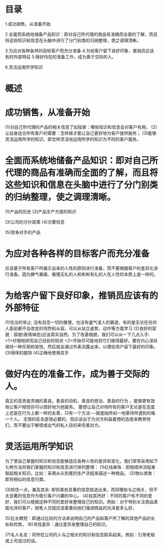 # 目录
1.成功销售，从准备开始

2.全面而系统地储备产品知识：即对自己所代理的商品有准确而全面的了解，而且将这些知识和信息在头脑中进行了分门别类的归纳整理，使之调理清晰。

3.为应对各种各样的目标客户而充分准备
4.为给客户留下良好印象，推销员应该有的外部特征
5.做好内在的准备工作，成为善于交际的人。

6.灵活运用所学知识

# 概述
# 成功销售，从准备开始
(1)对自己所代理的产品的相关信息了如指掌：哪些知识和信息会对客户有用。
(2)让自身适合所有客户的需要：怎样做才能让自己更好地为客户提供服务；
(3)能够灵活运用所学的知识。即怎样灵活地运用所学的知识为不同的客户服务。
# 全面而系统地储备产品知识：即对自己所代理的商品有准确而全面的了解，而且将这些知识和信息在头脑中进行了分门别类的归纳整理，使之调理清晰。
(1)产品的历史
(2)产品生产方面的知识

(3)公司的方针政策
(4)次要信息

(5)竞争对手的产品

# 为应对各种各样的目标客户而充分准备
  应该基于所有客户所展示出来的人性的原则进行准备，而不要根据客户的差异化进行准备。因为脾气暴躁、傲慢无礼的人和彬彬有礼的人在人性的本质上是一样的。

# 为给客户留下良好印象，推销员应该有的外部特征
  (1)恰当的举止: 没有目空一切的傲慢，也没有盛气凌人的霸道，有的是无论在任何人面前都不会改变的坦然和从容。可以从站立姿势、动作等方面学习
  (2)良好的容貌：容貌(表情神态)应该真实自然。为了改善相貌，我们可以从一下几点入手:
    <1>仔细地研究自己目前的现状
    <2>开始尽可能地将它们做得最好。要在内心深处保持一种乐观和愉悦，然后就会通过外表流露出来，以便给用户留下最好的印象。
  (3)得体的服饰
  (4)正确地使用双手

# 做好内在的准备工作，成为善于交际的人。
  真正的高贵是灵魂的善良。善良的动机、善良的想法、善良的行为 ，能够更有效地让客户相信你可以很好地为他服务。
  要想让自己对待所有的客户无论是在态度上还是在行为上都一样的友善，只有一个方法---就是始终如一地善待所遇到的每一个人。
  无情的反击是很必要的，但应该出于为对方利益着想的态度来教育他们，而不要出于解恨或出气的私人目的来伤害对方。

# 灵活运用所学知识
  为了使自己掌握的知识和信息能够适应各种人性的差异和变化，我们常常采用如下七种方法将我们掌握的知识和信息进行排列整理：
  (1)红线串珠：即按顺序流程串联起相关知识。比如：采用从头到尾的生产流程来描述一种商品。
  (2)物以类聚：即将相似的信息归类。

  (3)抓住一点，兼及其余: 即将某些显著的信息挑选出来，而将哪些与之相关，但不太显著的信息作为吸引客户兴趣的中心。
  (4)投其所好：不同的客户有不同的爱好，我们可以根据这种不同的爱好来整理自己的知识。例如：对于特别关注商品表面光泽的客户，销售人员就应该着重向他们强调商品的光泽是多么好。

  (5)比长教短：即通过比较的方法来说明自己的产品和客户所了解的其他产品的长处和优势。
  (6)寻找差异：通过差异来整理自己的知识。

  (7)名人名言：将所在公司的人与之相关的知识和信息联系起来。例如：引用老板或上司说过的话。

